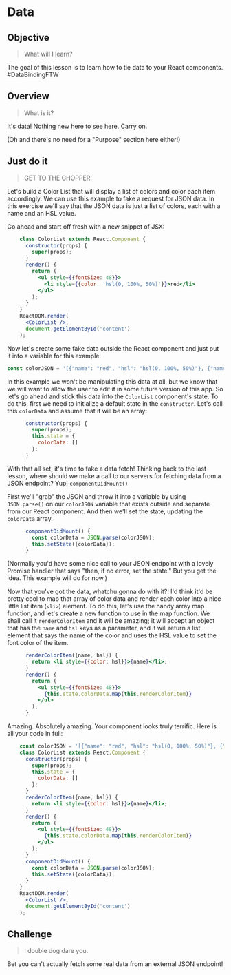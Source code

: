 # Data

## Objective

> What will I learn?

The goal of this lesson is to learn how to tie data to your React components. #DataBindingFTW

## Overview

> What is it?

It's data! Nothing new here to see here. Carry on.

(Oh and there's no need for a "Purpose" section here either!)

## Just do it

> GET TO THE CHOPPER!

Let's build a Color List that will display a list of colors and color each item accordingly. We can use this example to fake a request for JSON data. In this exercise we'll say that the JSON data is just a list of colors, each with a name and an HSL value.

Go ahead and start off fresh with a new snippet of JSX:

```jsx
    class ColorList extends React.Component {
      constructor(props) {
        super(props);
      }
      render() {
        return (
          <ul style={{fontSize: 48}}>
            <li style={{color: 'hsl(0, 100%, 50%)'}}>red</li>
          </ul>
        );
      }
    }
    ReactDOM.render(
      <ColorList />,
      document.getElementById('content')
    );
```

Now let's create some fake data outside the React component and just put it into a variable for this example.

```jsx
const colorJSON = '[{"name": "red", "hsl": "hsl(0, 100%, 50%)"}, {"name": "blue", "hsl": "hsl(240, 100%, 50%)"}, {"name": "purple", "hsl": "hsl(270, 100%, 50%)"}]';
```

In this example we won't be manipulating this data at all, but we know that we will want to allow the user to edit it in some future version of this app. So let's go ahead and stick this data into the `ColorList` component's state.
To do this, first we need to initialize a default state in the `constructor`. Let's call this `colorData` and assume that it will be an array:

```jsx
      constructor(props) {
        super(props);
        this.state = {
          colorData: []
        };
      }
```

With that all set, it's time to fake a data fetch! Thinking back to the last lesson, where should we make a call to our servers for fetching data from a JSON endpoint? Yup! `componentDidMount()`

First we'll "grab" the JSON and throw it into a variable by using `JSON.parse()` on our `colorJSON` variable that exists outside and separate from our React component. And then we'll set the state, updating the `colorData` array.

```jsx
      componentDidMount() {
        const colorData = JSON.parse(colorJSON);
        this.setState({colorData});
      }
```

(Normally you'd have some nice call to your JSON endpoint with a lovely Promise handler that says "then, if no error, set the state." But you get the idea. This example will do for now.)

Now that you've got the data, whatchu gonna do with it?! I'd think it'd be pretty cool to map that array of color data and render each color into a nice little list item (`<li>`) element. To do this, let's use the handy array map function, and let's create a new function to use in the map function. We shall call it `renderColorItem` and it will be amazing; it will accept an object that has the `name` and `hsl` keys as a parameter, and it will return a list element that says the name of the color and uses the HSL value to set the font color of the item.

```jsx
      renderColorItem({name, hsl}) {
        return <li style={{color: hsl}}>{name}</li>;
      }
      render() {
        return (
          <ul style={{fontSize: 48}}>
            {this.state.colorData.map(this.renderColorItem)}
          </ul>
        );
      }
```

Amazing. Absolutely amazing. Your component looks truly terrific. Here is all your code in full:

```jsx
    const colorJSON = '[{"name": "red", "hsl": "hsl(0, 100%, 50%)"}, {"name": "blue", "hsl": "hsl(240, 100%, 50%)"}, {"name": "purple", "hsl": "hsl(270, 100%, 50%)"}]';
    class ColorList extends React.Component {
      constructor(props) {
        super(props);
        this.state = {
          colorData: []
        };
      }
      renderColorItem({name, hsl}) {
        return <li style={{color: hsl}}>{name}</li>;
      }
      render() {
        return (
          <ul style={{fontSize: 48}}>
            {this.state.colorData.map(this.renderColorItem)}
          </ul>
        );
      }
      componentDidMount() {
        const colorData = JSON.parse(colorJSON);
        this.setState({colorData});
      }
    }
    ReactDOM.render(
      <ColorList />,
      document.getElementById('content')
    );
```

## Challenge

> I double dog dare you.

Bet you can't actually fetch some real data from an external JSON endpoint!
